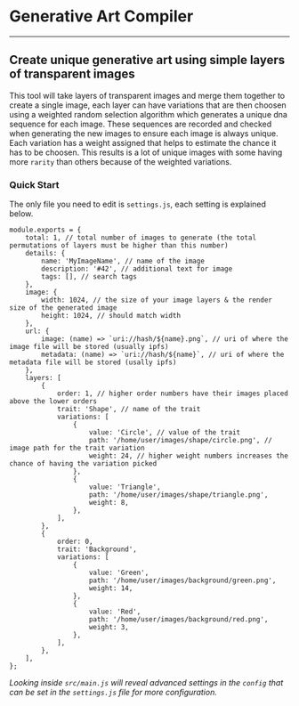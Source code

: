 # Generative Art Compiler

---

## Create unique generative art using simple layers of transparent images
This tool will take layers of transparent images and merge them together to create a single image, each layer can have variations that are then choosen using a weighted random selection algorithm which generates a unique dna sequence for each image. These sequences are recorded and checked when generating the new images to ensure each image is always unique. Each variation has a weight assigned that helps to estimate the chance it has to be choosen. This results is a lot of unique images with some having more `rarity` than others because of the weighted variations.

### Quick Start
The only file you need to edit is `settings.js`, each setting is explained below.

```
module.exports = {
	total: 1, // total number of images to generate (the total permutations of layers must be higher than this number)
	details: {
		name: 'MyImageName', // name of the image
		description: '#42', // additional text for image
		tags: [], // search tags
	},
	image: {
		width: 1024, // the size of your image layers & the render size of the generated image
		height: 1024, // should match width
	},
	url: {
		image: (name) => `uri://hash/${name}.png`, // uri of where the image file will be stored (usually ipfs)
		metadata: (name) => `uri://hash/${name}`, // uri of where the metadata file will be stored (usally ipfs)
	},
	layers: [
    	{
			order: 1, // higher order numbers have their images placed above the lower orders
			trait: 'Shape', // name of the trait
			variations: [
				{
					value: 'Circle', // value of the trait
					path: '/home/user/images/shape/circle.png', // image path for the trait variation
					weight: 24, // higher weight numbers increases the chance of having the variation picked
				},
				{
					value: 'Triangle',
					path: '/home/user/images/shape/triangle.png',
					weight: 8,
				},
			],
		},
		{
			order: 0,
			trait: 'Background',
			variations: [
				{
					value: 'Green',
					path: '/home/user/images/background/green.png',
					weight: 14,
				},
				{
					value: 'Red',
					path: '/home/user/images/background/red.png',
					weight: 3,
				},
			],
		},
	],
};
```

_Looking inside `src/main.js` will reveal advanced settings in the `config` that can be set in the `settings.js` file for more configuration._
